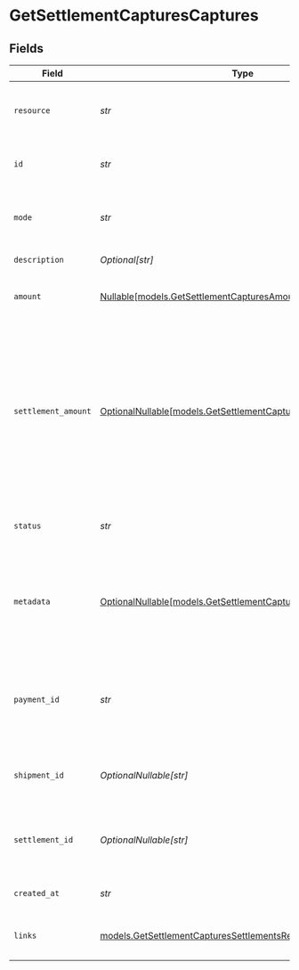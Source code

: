 # GetSettlementCapturesCaptures


## Fields

| Field                                                                                                                                                                                                                                                                                                                                                                                         | Type                                                                                                                                                                                                                                                                                                                                                                                          | Required                                                                                                                                                                                                                                                                                                                                                                                      | Description                                                                                                                                                                                                                                                                                                                                                                                   | Example                                                                                                                                                                                                                                                                                                                                                                                       |
| --------------------------------------------------------------------------------------------------------------------------------------------------------------------------------------------------------------------------------------------------------------------------------------------------------------------------------------------------------------------------------------------- | --------------------------------------------------------------------------------------------------------------------------------------------------------------------------------------------------------------------------------------------------------------------------------------------------------------------------------------------------------------------------------------------- | --------------------------------------------------------------------------------------------------------------------------------------------------------------------------------------------------------------------------------------------------------------------------------------------------------------------------------------------------------------------------------------------- | --------------------------------------------------------------------------------------------------------------------------------------------------------------------------------------------------------------------------------------------------------------------------------------------------------------------------------------------------------------------------------------------- | --------------------------------------------------------------------------------------------------------------------------------------------------------------------------------------------------------------------------------------------------------------------------------------------------------------------------------------------------------------------------------------------- |
| `resource`                                                                                                                                                                                                                                                                                                                                                                                    | *str*                                                                                                                                                                                                                                                                                                                                                                                         | :heavy_check_mark:                                                                                                                                                                                                                                                                                                                                                                            | Indicates the response contains a capture object. Will always contain the string `capture` for this endpoint.                                                                                                                                                                                                                                                                                 | capture                                                                                                                                                                                                                                                                                                                                                                                       |
| `id`                                                                                                                                                                                                                                                                                                                                                                                          | *str*                                                                                                                                                                                                                                                                                                                                                                                         | :heavy_check_mark:                                                                                                                                                                                                                                                                                                                                                                            | The identifier uniquely referring to this capture. Example: `cpt_mNepDkEtco6ah3QNPUGYH`.                                                                                                                                                                                                                                                                                                      | cpt_vytxeTZskVKR7C7WgdSP3d                                                                                                                                                                                                                                                                                                                                                                    |
| `mode`                                                                                                                                                                                                                                                                                                                                                                                        | *str*                                                                                                                                                                                                                                                                                                                                                                                         | :heavy_check_mark:                                                                                                                                                                                                                                                                                                                                                                            | Whether this entity was created in live mode or in test mode.<br/><br/>Possible values: `live` `test`                                                                                                                                                                                                                                                                                         | live                                                                                                                                                                                                                                                                                                                                                                                          |
| `description`                                                                                                                                                                                                                                                                                                                                                                                 | *Optional[str]*                                                                                                                                                                                                                                                                                                                                                                               | :heavy_minus_sign:                                                                                                                                                                                                                                                                                                                                                                            | The description of the capture.                                                                                                                                                                                                                                                                                                                                                               | Capture for cart #12345                                                                                                                                                                                                                                                                                                                                                                       |
| `amount`                                                                                                                                                                                                                                                                                                                                                                                      | [Nullable[models.GetSettlementCapturesAmount]](../models/getsettlementcapturesamount.md)                                                                                                                                                                                                                                                                                                      | :heavy_check_mark:                                                                                                                                                                                                                                                                                                                                                                            | The amount captured. If no amount is provided, the full authorized amount is captured.                                                                                                                                                                                                                                                                                                        |                                                                                                                                                                                                                                                                                                                                                                                               |
| `settlement_amount`                                                                                                                                                                                                                                                                                                                                                                           | [OptionalNullable[models.GetSettlementCapturesSettlementAmount]](../models/getsettlementcapturessettlementamount.md)                                                                                                                                                                                                                                                                          | :heavy_minus_sign:                                                                                                                                                                                                                                                                                                                                                                            | This optional field will contain the approximate amount that will be settled to your account, converted to the currency your account is settled in.<br/><br/>Since the field contains an estimated amount during capture processing, it may change over time. To retrieve accurate settlement amounts we recommend using the [List balance transactions endpoint](list-balance-transactions) instead. |                                                                                                                                                                                                                                                                                                                                                                                               |
| `status`                                                                                                                                                                                                                                                                                                                                                                                      | *str*                                                                                                                                                                                                                                                                                                                                                                                         | :heavy_check_mark:                                                                                                                                                                                                                                                                                                                                                                            | The capture's status.<br/><br/>Possible values: `pending` `succeeded` `failed`                                                                                                                                                                                                                                                                                                                | succeeded                                                                                                                                                                                                                                                                                                                                                                                     |
| `metadata`                                                                                                                                                                                                                                                                                                                                                                                    | [OptionalNullable[models.GetSettlementCapturesMetadata]](../models/getsettlementcapturesmetadata.md)                                                                                                                                                                                                                                                                                          | :heavy_minus_sign:                                                                                                                                                                                                                                                                                                                                                                            | Provide any data you like, for example a string or a JSON object. We will save the data alongside the entity. Whenever you fetch the entity with our API, we will also include the metadata. You can use up to approximately 1kB.                                                                                                                                                             |                                                                                                                                                                                                                                                                                                                                                                                               |
| `payment_id`                                                                                                                                                                                                                                                                                                                                                                                  | *str*                                                                                                                                                                                                                                                                                                                                                                                         | :heavy_check_mark:                                                                                                                                                                                                                                                                                                                                                                            | The unique identifier of the payment this capture was created for. For example: `tr_5B8cwPMGnU6qLbRvo7qEZo`. The full payment object can be retrieved via the payment URL in the `_links` object.                                                                                                                                                                                             | tr_5B8cwPMGnU                                                                                                                                                                                                                                                                                                                                                                                 |
| `shipment_id`                                                                                                                                                                                                                                                                                                                                                                                 | *OptionalNullable[str]*                                                                                                                                                                                                                                                                                                                                                                       | :heavy_minus_sign:                                                                                                                                                                                                                                                                                                                                                                            | The unique identifier of the shipment that triggered the creation of this capture, if applicable. For example: `shp_gNapNy9qQTUFZYnCrCF7J`.                                                                                                                                                                                                                                                   | shp_5x4xQJDWGNcY3tKGL7X5J                                                                                                                                                                                                                                                                                                                                                                     |
| `settlement_id`                                                                                                                                                                                                                                                                                                                                                                               | *OptionalNullable[str]*                                                                                                                                                                                                                                                                                                                                                                       | :heavy_minus_sign:                                                                                                                                                                                                                                                                                                                                                                            | The identifier referring to the settlement this capture was settled with. For example, `stl_BkEjN2eBb`. This field is omitted if the capture is not settled (yet).                                                                                                                                                                                                                            | stl_5B8cwPMGnU                                                                                                                                                                                                                                                                                                                                                                                |
| `created_at`                                                                                                                                                                                                                                                                                                                                                                                  | *str*                                                                                                                                                                                                                                                                                                                                                                                         | :heavy_check_mark:                                                                                                                                                                                                                                                                                                                                                                            | The entity's date and time of creation, in [ISO 8601](https://en.wikipedia.org/wiki/ISO_8601) format.                                                                                                                                                                                                                                                                                         | 2024-03-20T09:13:37.0Z                                                                                                                                                                                                                                                                                                                                                                        |
| `links`                                                                                                                                                                                                                                                                                                                                                                                       | [models.GetSettlementCapturesSettlementsResponse200Links](../models/getsettlementcapturessettlementsresponse200links.md)                                                                                                                                                                                                                                                                      | :heavy_check_mark:                                                                                                                                                                                                                                                                                                                                                                            | An object with several relevant URLs. Every URL object will contain an `href` and a `type` field.                                                                                                                                                                                                                                                                                             |                                                                                                                                                                                                                                                                                                                                                                                               |